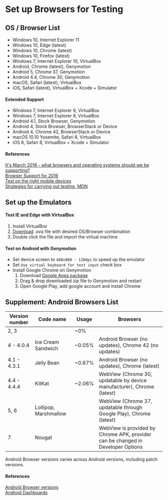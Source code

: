 # Set up Browsers for Testing
## OS / Browser List

- Windows 10, Internet Explorer 11
- Windows 10, Edge (latest)
- Windows 10, Chrome (latest)
- Windows 10, Firefox (latest)
- Windows 7, Internet Explorer 10, VirtualBox
- Android, Chrome (latest), Genymotion
- Android 5, Chrome 37, Genymotion
- Android 4.4, Chrome 30, Genymotion
- macOS, Safari (latest), VirtualBox
- iOS, Safari (latest), VirtualBox + Xcode + Simulator

#### Extended Support

- Windows 7, Internet Explorer 9, VirtualBox
- Windows 7, Internet Explorer 8, VirtualBox
- Android 4.1, Stock Browser, Genymotion
- Android 4, Stock Browser, BrowserStack or Device
- Android 4, Chrome 42, BrowserStack or Device
- macOS 10.10 Yosemite, Safari 8, VirtualBox
- iOS 8, Safari 8, VirtualBox + Xcode + Simulator

#### References

[It's March 2016 - what browsers and operating systems should we be supporting?](http://www.wiliam.com.au/wiliam-blog/its-march-2016-what-browsers-and-operating-systems-should-we-be-supporting)  
[Browser Support for 2016](http://blog.todaysmeet.com/browser-support-update-for-2016/)  
[Test on the right mobile devices](https://www.browserstack.com/test-on-the-right-mobile-devices)  
[Strategies for carrying out testing, MDN](https://developer.mozilla.org/en-US/docs/Learn/Tools_and_testing/Cross_browser_testing/Testing_strategies)

## Set up the Emulators
#### Test IE and Edge with VirtualBox

1. Install VirtualBox
2. [Download](https://developer.microsoft.com/en-us/microsoft-edge/tools/vms/) .ova file with desired OS/Browser combination
3. Double click the file and import the virtual machine

#### Test on Android with Genymotion

- Set device screen to `480x800 - 120dpi` to speed up the emulator
- Set `Use virtual keyboard for text input` check box
- Install Google Chrome on Genymotion
    1. Download [Google Apps package](http://opengapps.org/)
    2. Drag & drop downloaded zip file to Genymotion and restart
    3. Open Google Play, add google account and install Chrome

## Supplement: Android Browsers List

| Version number | Code name             | Usage  | Browsers                                                                        |
|----------------|-----------------------|--------|---------------------------------------------------------------------------------|
| 2, 3           |                       | ~0%    |                                                                                 |
| 4 - 4.0.4      | Ice Cream Sandwich    | ~0.05% | Android Browser (no updates), Chrome 42 (no updates)                            |
| 4.1 - 4.3.1    | Jelly Bean            | ~0.67% | Android Browser (no updates), Chrome (latest)                                   |
| 4.4 - 4.4.4    | KitKat                | ~2.06% | WebView (Chrome 30, updatable by device manufacturer), Chrome (latest)          |
| 5, 6           | Lollipop, Marshmallow |        | WebView (Chrome 37, updatable through Google Play), Chrome (latest)             |
| 7              | Nougat                |        | WebView is provided by Chrome APK, provider can be changed in Developer Options |

Android Browser versions varies across Android versions, including patch versions.

#### References

[Android Browser versions](https://decadecity.net/blog/2013/11/21/android-browser-versions)  
[Android Dashboards](https://developer.android.com/about/dashboards/index.html)
